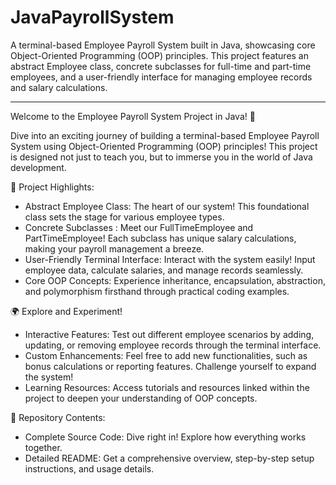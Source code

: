 # JavaPayrollSystem
A terminal-based Employee Payroll System built in Java, showcasing core Object-Oriented Programming (OOP) principles. This project features an abstract Employee class, concrete subclasses for full-time and part-time employees, and a user-friendly interface for managing employee records and salary calculations. 





---

 Welcome to the Employee Payroll System Project in Java! 🎉

Dive into an exciting journey of building a terminal-based Employee Payroll System using Object-Oriented Programming (OOP) principles! This project is designed not just to teach you, but to immerse you in the world of Java development.

 🌟 Project Highlights:

- Abstract Employee Class: The heart of our system! This foundational class sets the stage for various employee types.
- Concrete Subclasses : Meet our FullTimeEmployee  and  PartTimeEmployee! Each subclass has unique salary calculations, making your payroll management a breeze.
- User-Friendly Terminal Interface: Interact with the system easily! Input employee data, calculate salaries, and manage records seamlessly.
- Core OOP Concepts: Experience inheritance, encapsulation, abstraction, and polymorphism firsthand through practical coding examples.

🌍 Explore and Experiment!

- Interactive Features: Test out different employee scenarios by adding, updating, or removing employee records through the terminal interface.
- Custom Enhancements: Feel free to add new functionalities, such as bonus calculations or reporting features. Challenge yourself to expand the system!
- Learning Resources: Access tutorials and resources linked within the project to deepen your understanding of OOP concepts.

 📁 Repository Contents:

- Complete Source Code: Dive right in! Explore how everything works together.
- Detailed README: Get a comprehensive overview, step-by-step setup instructions, and usage details. 

